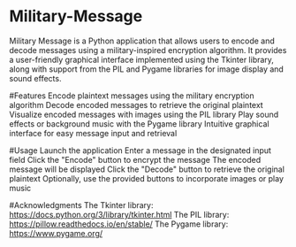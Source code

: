 # Military-Message
Military Message is a Python application that allows users to encode and decode messages using a military-inspired encryption algorithm. It provides a user-friendly graphical interface implemented using the Tkinter library, along with support from the PIL and Pygame libraries for image display and sound effects.

#Features
Encode plaintext messages using the military encryption algorithm
Decode encoded messages to retrieve the original plaintext
Visualize encoded messages with images using the PIL library
Play sound effects or background music with the Pygame library
Intuitive graphical interface for easy message input and retrieval

#Usage
Launch the application
Enter a message in the designated input field
Click the "Encode" button to encrypt the message
The encoded message will be displayed
Click the "Decode" button to retrieve the original plaintext
Optionally, use the provided buttons to incorporate images or play music

#Acknowledgments
The Tkinter library: https://docs.python.org/3/library/tkinter.html
The PIL library: https://pillow.readthedocs.io/en/stable/
The Pygame library: https://www.pygame.org/
